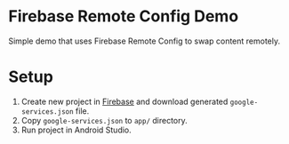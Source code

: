 # Firebase Remote Config Demo

Simple demo that uses Firebase Remote Config to swap content remotely.

# Setup

1. Create new project in [Firebase](https://console.firebase.google.com) and download generated `google-services.json` file.
2. Copy `google-services.json` to `app/` directory.
3. Run project in Android Studio.
